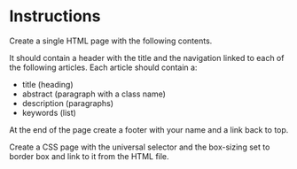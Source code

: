 # Instructions
Create a single HTML page with the following contents. 

It should contain a header with the title and the navigation linked to each of the following articles. Each article should contain a:
- title (heading)
- abstract (paragraph with a class name)
- description (paragraphs)
- keywords (list)

At the end of the page create a footer with your name and a link back to top. 

Create a CSS page with the universal selector and the box-sizing set to border box and link to it from the HTML file. 
